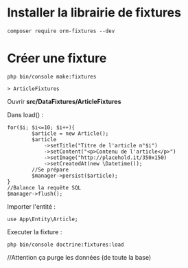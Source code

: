 # Installer la librairie de fixtures

    composer require orm-fixtures --dev

# Créer une fixture

    php bin/console make:fixtures

    > ArticleFixtures

Ouvrir **src/DataFixtures/ArticleFixtures**

Dans load() :

    for($i; $i<=10; $i++){
            $article = new Article();
            $article
                ->setTitle("Titre de l'article n°$i")
                ->setContent("<p>Contenu de l'article</p>")
                ->setImage("http://placehold.it/350x150)
                ->setCreatedAt(new \Datetime());
            //Se prépare
            $manager->persist($article);
    }
    //Balance la requête SQL
    $manager->flush();

Importer l'entité :

    use App\Entity\Article;

Executer la fixture :

    php bin/console doctrine:fixtures:load

//Attention ça purge les données (de toute la base)
